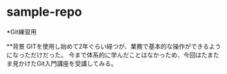 # sample-repo
*Git練習用

**背景
GITを使用し始めて2年ぐらい経つが、業務で基本的な操作ができるようになっただけだった。
今まで体系的に学んだことはなかっため、今回はたまたま見かけたGit入門講座を受講してみる。
